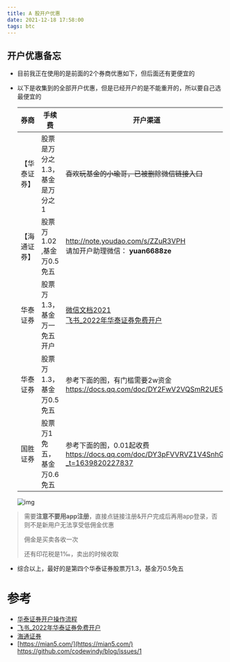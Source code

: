 ```yaml
---
title: A 股开户优惠
date: 2021-12-18 17:58:00
tags: btc
---
```

开户优惠备忘
---

* 目前我正在使用的是前面的2个券商优惠如下，但后面还有更便宜的

* 以下是收集到的全部开户优惠，但是已经开户的是不能重开的，所以要自己选最便宜的

  | 券商     | 手续费                         | 开户渠道                                                                                                                                                        | 资金 |
  | -------- |-------------------------------------------------------------------------------------------------------------------------------------------------------------| ------------------------------------------------------------ | ---- |
  | 【华泰证券】 | 股票是万分之1.3，基金是万分之1 | ~~喜欢玩基金的小瑜哥，已被删除微信链接入口~~                                                                                                                                    | 无   |
  | 【海通证券】 | 股票万1.02 ,基金万0.5免五      | http://note.youdao.com/s/ZZuR3VPH <br/>请加开户助理微信： **yuan6688ze**                                                                                             | 无   |
  | 华泰证券 | 股票万1.3，基金万一免五开户    | [微信文档2021](https://mp.weixin.qq.com/s/EyyWMhM3BSkI0md-u5kXyw) <br/>[飞书_2022年华泰证券免费开户](https://esl3hn0h21.feishu.cn/docs/doccn3nb5QNAK6oYJCRBFZyO69g#YSlzoQ) | 无   |
  | 华泰证券 | 股票万1.3，基金万0.5免五       | 参考下面的图，有门槛需要2w资金<br />https://docs.qq.com/doc/DY2FwV2VQSmR2UE55                                                                                             | 2w   |
  | 国胜证券 | 股票万1免五，基金万0.6免五     | 参考下面的图，0.01起收费<br />https://docs.qq.com/doc/DY3pFVVRVZ1V4SnhG?_t=1639820227837                                                                              | 2w   |
  
  ![img](https://i.bmp.ovh/imgs/2022/03/09e87000aa45205c.jpg)

>  需要**注意不要用app注册**，直接点链接注册&开户完成后再用app登录，否则不是新用户无法享受低佣金优惠
>
>  佣金是买卖各收一次
>
>  还有印花税是1‰，卖出的时候收取

* 综合以上，最好的是第四个华泰证券股票万1.3，基金万0.5免五
# 参考

* [华泰证券开户操作流程](https://mp.weixin.qq.com/s/EyyWMhM3BSkI0md-u5kXyw)
* [飞书_2022年华泰证券免费开户](https://esl3hn0h21.feishu.cn/docs/doccn3nb5QNAK6oYJCRBFZyO69g#YSlzoQ)
* [海通证券](http://note.youdao.com/s/ZZuR3VPH)
* [https://mian5.com/](https://mian5.com/) https://github.com/codewindy/blog/issues/1

